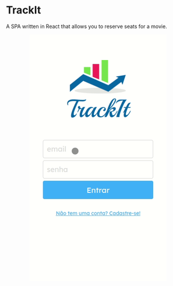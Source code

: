 # TrackIt

A SPA written in React that allows you to reserve seats for a movie. 

<div align="center">
<img src='trackit.gif' />
</div>